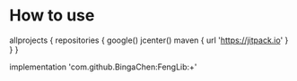 # How to use
allprojects {
    repositories {
        google()
        jcenter()
        maven { url 'https://jitpack.io' }
    }
}

implementation 'com.github.BingaChen:FengLib:+'

